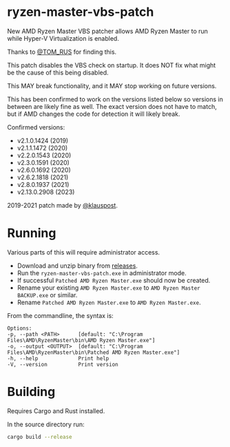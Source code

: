# ryzen-master-vbs-patch

New AMD Ryzen Master VBS patcher allows AMD Ryzen Master to run while Hyper-V Virtualization is enabled.

Thanks to [@TOM_RUS](https://twitter.com/TOM_RUS/status/1204867886197755904) for finding this.

This patch disables the VBS check on startup. It does NOT fix what might be the cause of this being disabled.

This MAY break functionality, and it MAY stop working on future versions.

This has been confirmed to work on the versions listed below so versions in between are likely fine as well.
The exact version does not have to match, but if AMD changes the code for detection it will likely break.

Confirmed versions:

* v2.1.0.1424 (2019)
* v2.1.1.1472 (2020)
* v2.2.0.1543 (2020)
* v2.3.0.1591 (2020)
* v2.6.0.1692 (2020)
* v2.6.2.1818 (2021)
* v2.8.0.1937 (2021)
* v2.13.0.2908 (2023)

2019-2021 patch made by [@klauspost](https://github.com/klauspost).

# Running

Various parts of this will require administrator access.

* Download and unzip binary from [releases](https://github.com/GuillaumeMCK/new-ryzen-master-vbs-patch/releases).
* Run the `ryzen-master-vbs-patch.exe` in administrator mode.
* If successful `Patched AMD Ryzen Master.exe` should now be created.
* Rename your existing `AMD Ryzen Master.exe` to `AMD Ryzen Master BACKUP.exe` or similar.
* Rename `Patched AMD Ryzen Master.exe` to `AMD Ryzen Master.exe`.

From the commandline, the syntax is:

```
Options:
-p, --path <PATH>      [default: "C:\Program Files\AMD\RyzenMaster\bin\AMD Ryzen Master.exe"]
-o, --output <OUTPUT>  [default: "C:\Program Files\AMD\RyzenMaster\bin\Patched AMD Ryzen Master.exe"]
-h, --help             Print help
-V, --version          Print version
```

# Building

Requires Cargo and Rust installed.

In the source directory run:

```bash
cargo build --release
```
